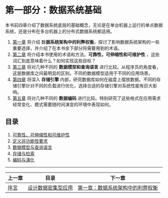 # 第一部分：数据系统基础

本书前四章介绍了数据系统底层的基础概念，无论是在单台机器上运行的单点数据系统，还是分布在多台机器上的分布式数据系统都适用。

1. [第一章](ch1.md) 将介绍 数**据系统架构中的利弊权衡**，探讨了影响数据系统架构的一些重要选择，并介绍了在本书余下部分将需要用到的术语。
2. [第二章](ch2.md) 将介绍本书使用的术语和方法。**可靠性，可伸缩性和可维护性** ，这些词汇到底意味着什么？如何实现这些目标？
3. [第三章](ch3.md) 将对几种不同的 **数据模型和查询语言** 进行比较。从程序员的角度看，这是数据库之间最明显的区别。不同的数据模型适用于不同的应用场景。
4. [第四章](ch4.md) 将深入 **存储引擎** 内部，研究数据库如何在磁盘上摆放数据。不同的存储引擎针对不同的负载进行优化，选择合适的存储引擎对系统性能有巨大影响。
5. [第五章](ch5.md) 将对几种不同的 **数据编码** 进行比较。特别研究了这些格式在应用需求经常变化、模式需要随时间演变的环境中表现如何。



## 目录

1. [可靠性、可伸缩性和可维护性](ch1.md)
2. [定义非功能性要求](ch2.md)
3. [数据模型与查询语言](ch3.md)
4. [存储与检索](ch4.md)
5. [编码与演化](ch5.md)


------

| 上一章              | 目录                     | 下一章                        |
|------------------|------------------------|----------------------------|
| [序言](preface.md) | [设计数据密集型应用](README.md) | [第一章：数据系统架构中的利弊权衡](ch1.md) |
